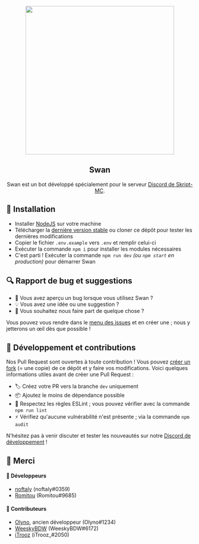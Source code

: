 <p align="center"><img width=400px src="https://skript-mc.fr/assets/images/logo.png"></p>
<h2 align="center">Swan</h2>
<p align="center">
    Swan est un bot développé spécialement pour le serveur <a href="https://discord.com/invite/J3NSGaE">Discord de Skript-MC</a>.
</p>

## 🚀 Installation
- Installer [NodeJS](https://nodejs.org/fr/) sur votre machine
- Télécharger la [dernière version stable](https://github.com/Skript-MC/Swan/releases/latest) ou cloner ce dépôt pour tester les dernières modifications
- Copier le fichier `.env.example` vers `.env` et remplir celui-ci
- Exécuter la commande `npm i` pour installer les modules nécessaires
- C'est parti ! Exécuter la commande `npm run dev` *(ou `npm start` en production)* pour démarrer Swan

## 🔍 Rapport de bug et suggestions
- 🐛 Vous avez aperçu un bug lorsque vous utilisez Swan ?
- 💡 Vous avez une idée ou une suggestion ?
- 💬 Vous souhaitez nous faire part de quelque chose ?

Vous pouvez vous rendre dans le [menu des issues](https://github.com/Skript-MC/Swan/issues) et en créer une ; nous y jetterons un œil dès que possible !

## 🔨 Développement et contributions
Nos Pull Request sont ouvertes à toute contribution ! Vous pouvez [créer un fork](https://github.com/Skript-MC/Swan/fork) (= une copie) de ce dépôt et y faire vos modifications. Voici quelques informations utiles avant de créer une Pull Request :

- 🏷️ Créez votre PR vers la branche `dev` uniquement
- 📦 Ajoutez le moins de dépendance possible
- 🚨 Respectez les règles ESLint ; vous pouvez vérifier avec la commande `npm run lint`
- ⚡️ Vérifiez qu'aucune vulnérabilité n'est présente ; via la commande `npm audit`

N'hésitez pas à venir discuter et tester les nouveautés sur notre [Discord de développement](https://discord.com/njSgX3w) !

## 🙏 Merci
#### 👥 Développeurs
- [noftaly](https://github.com/noftaly) (noftaly#0359)
- [Romitou](https://github.com/Romitou) (Romitou#9685)
#### 👷 Contributeurs
- [Olyno](https://github.com/Olyno), ancien développeur (Olyno#1234)
- [WeeskyBDW](https://github.com/WeeskyBDW) (WeeskyBDW#6172)
- [iTrooz](https://github.com/iTrooz) (iTrooz_#2050)
